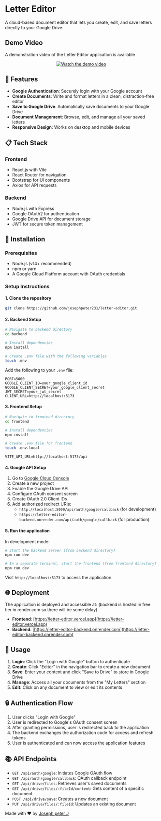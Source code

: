 # Letter Editor

A cloud-based document editor that lets you create, edit, and save letters directly to your Google Drive.

## Demo Video

A demonstration video of the Letter Editor application is available 

<div align="center">
  <a href="https://drive.google.com/file/d/1rgPjlSN9ZjHbrc_dwC6prhlTuMS0LH9T/view">
    <img src="https://img.shields.io/badge/Watch%20Demo-Video-red?style=for-the-badge&logo=youtube" alt="Watch the demo video">
  </a>
</div>

## 🚀 Features

- **Google Authentication**: Securely login with your Google account
- **Create Documents**: Write and format letters in a clean, distraction-free editor
- **Save to Google Drive**: Automatically save documents to your Google Drive
- **Document Management**: Browse, edit, and manage all your saved letters
- **Responsive Design**: Works on desktop and mobile devices

## 📋 Tech Stack

### Frontend

- React.js with Vite
- React Router for navigation
- Bootstrap for UI components
- Axios for API requests

### Backend

- Node.js with Express
- Google OAuth2 for authentication
- Google Drive API for document storage
- JWT for secure token management

## 🔧 Installation

### Prerequisites

- Node.js (v14+ recommended)
- npm or yarn
- A Google Cloud Platform account with OAuth credentials

### Setup Instructions

#### 1. Clone the repository

```bash
git clone https://github.com/josephpeter231/letter-editor.git
```

#### 2. Backend Setup

```bash
# Navigate to backend directory
cd backend

# Install dependencies
npm install

# Create .env file with the following variables
touch .env
```

Add the following to your `.env` file:

```
PORT=5000
GOOGLE_CLIENT_ID=your_google_client_id
GOOGLE_CLIENT_SECRET=your_google_client_secret
JWT_SECRET=your_jwt_secret
CLIENT_URL=http://localhost:5173
```

#### 3. Frontend Setup

```bash
# Navigate to frontend directory
cd frontend

# Install dependencies
npm install

# Create .env file for frontend
touch .env.local
```

```
VITE_API_URL=http://localhost:5173/api
```

#### 4. Google API Setup

1. Go to [Google Cloud Console](https://console.cloud.google.com/)
2. Create a new project
3. Enable the Google Drive API
4. Configure OAuth consent screen
5. Create OAuth 2.0 Client IDs
6. Add authorized redirect URIs:
   - `http://localhost:5000/api/auth/google/callback` (for development)
   - `https://letter-editor-backend.onrender.com/api/auth/google/callback` (for production)

#### 5. Run the application

In development mode:

```bash
# Start the backend server (from backend directory)
npm run dev

# In a separate terminal, start the frontend (from frontend directory)
npm run dev
```

Visit `http://localhost:5173` to access the application.

## 🌐 Deployment

The application is deployed and accessible at:
(backend is hosted in free tier in render.com so there will be some delay)

- **Frontend**: [https://letter-editor.vercel.app](https://letter-editor.vercel.app)
- **Backend**: [https://letter-editor-backend.onrender.com](https://letter-editor-backend.onrender.com)

## 📝 Usage

1. **Login**: Click the "Login with Google" button to authenticate
2. **Create**: Click "Editor" in the navigation bar to create a new document
3. **Save**: Enter your content and click "Save to Drive" to store in Google Drive
4. **Manage**: Access all your documents from the "My Letters" section
5. **Edit**: Click on any document to view or edit its contents

## 🔒 Authentication Flow

1. User clicks "Login with Google"
2. User is redirected to Google's OAuth consent screen
3. After granting permissions, user is redirected back to the application
4. The backend exchanges the authorization code for access and refresh tokens
5. User is authenticated and can now access the application features

## 📚 API Endpoints

- `GET /api/auth/google`: Initiates Google OAuth flow
- `GET /api/auth/google/callback`: OAuth callback endpoint
- `GET /api/drive/files`: Retrieves user's saved documents
- `GET /api/drive/files/:fileId/content`: Gets content of a specific document
- `POST /api/drive/save`: Creates a new document
- `PUT /api/drive/files/:fileId`: Updates an existing document

Made with ❤️ by [Joseph peter J](https://www.linkedin.com/in/josephpeter-j/)
